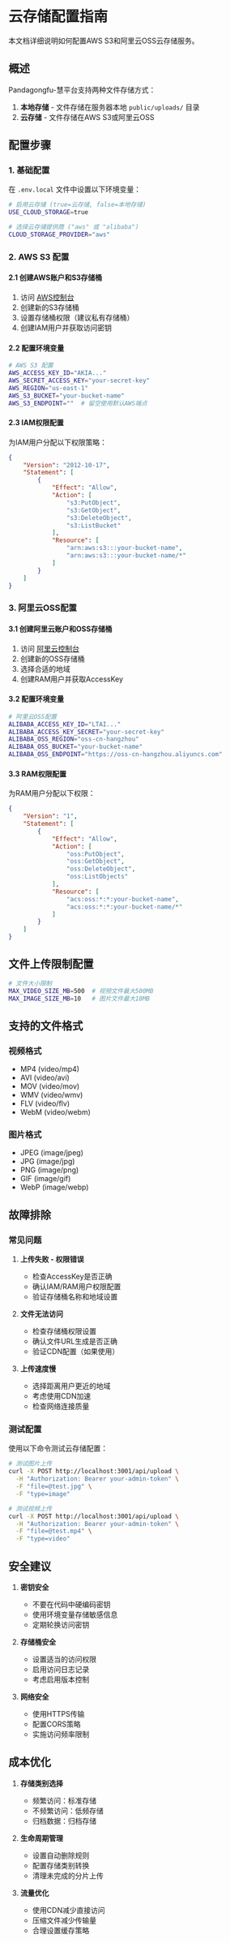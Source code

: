 # 云存储配置指南

本文档详细说明如何配置AWS S3和阿里云OSS云存储服务。

## 概述

Pandagongfu-慧平台支持两种文件存储方式：
1. **本地存储** - 文件存储在服务器本地 `public/uploads/` 目录
2. **云存储** - 文件存储在AWS S3或阿里云OSS

## 配置步骤

### 1. 基础配置

在 `.env.local` 文件中设置以下环境变量：

```bash
# 启用云存储 (true=云存储, false=本地存储)
USE_CLOUD_STORAGE=true

# 选择云存储提供商 ("aws" 或 "alibaba")
CLOUD_STORAGE_PROVIDER="aws"
```

### 2. AWS S3 配置

#### 2.1 创建AWS账户和S3存储桶

1. 访问 [AWS控制台](https://aws.amazon.com/console/)
2. 创建新的S3存储桶
3. 设置存储桶权限（建议私有存储桶）
4. 创建IAM用户并获取访问密钥

#### 2.2 配置环境变量

```bash
# AWS S3 配置
AWS_ACCESS_KEY_ID="AKIA..."
AWS_SECRET_ACCESS_KEY="your-secret-key"
AWS_REGION="us-east-1"
AWS_S3_BUCKET="your-bucket-name"
AWS_S3_ENDPOINT=""  # 留空使用默认AWS端点
```

#### 2.3 IAM权限配置

为IAM用户分配以下权限策略：

```json
{
    "Version": "2012-10-17",
    "Statement": [
        {
            "Effect": "Allow",
            "Action": [
                "s3:PutObject",
                "s3:GetObject",
                "s3:DeleteObject",
                "s3:ListBucket"
            ],
            "Resource": [
                "arn:aws:s3:::your-bucket-name",
                "arn:aws:s3:::your-bucket-name/*"
            ]
        }
    ]
}
```

### 3. 阿里云OSS配置

#### 3.1 创建阿里云账户和OSS存储桶

1. 访问 [阿里云控制台](https://oss.console.aliyun.com/)
2. 创建新的OSS存储桶
3. 选择合适的地域
4. 创建RAM用户并获取AccessKey

#### 3.2 配置环境变量

```bash
# 阿里云OSS配置
ALIBABA_ACCESS_KEY_ID="LTAI..."
ALIBABA_ACCESS_KEY_SECRET="your-secret-key"
ALIBABA_OSS_REGION="oss-cn-hangzhou"
ALIBABA_OSS_BUCKET="your-bucket-name"
ALIBABA_OSS_ENDPOINT="https://oss-cn-hangzhou.aliyuncs.com"
```

#### 3.3 RAM权限配置

为RAM用户分配以下权限：

```json
{
    "Version": "1",
    "Statement": [
        {
            "Effect": "Allow",
            "Action": [
                "oss:PutObject",
                "oss:GetObject",
                "oss:DeleteObject",
                "oss:ListObjects"
            ],
            "Resource": [
                "acs:oss:*:*:your-bucket-name",
                "acs:oss:*:*:your-bucket-name/*"
            ]
        }
    ]
}
```

## 文件上传限制配置

```bash
# 文件大小限制
MAX_VIDEO_SIZE_MB=500  # 视频文件最大500MB
MAX_IMAGE_SIZE_MB=10   # 图片文件最大10MB
```

## 支持的文件格式

### 视频格式
- MP4 (video/mp4)
- AVI (video/avi)
- MOV (video/mov)
- WMV (video/wmv)
- FLV (video/flv)
- WebM (video/webm)

### 图片格式
- JPEG (image/jpeg)
- JPG (image/jpg)
- PNG (image/png)
- GIF (image/gif)
- WebP (image/webp)

## 故障排除

### 常见问题

1. **上传失败 - 权限错误**
   - 检查AccessKey是否正确
   - 确认IAM/RAM用户权限配置
   - 验证存储桶名称和地域设置

2. **文件无法访问**
   - 检查存储桶权限设置
   - 确认文件URL生成是否正确
   - 验证CDN配置（如果使用）

3. **上传速度慢**
   - 选择距离用户更近的地域
   - 考虑使用CDN加速
   - 检查网络连接质量

### 测试配置

使用以下命令测试云存储配置：

```bash
# 测试图片上传
curl -X POST http://localhost:3001/api/upload \
  -H "Authorization: Bearer your-admin-token" \
  -F "file=@test.jpg" \
  -F "type=image"

# 测试视频上传
curl -X POST http://localhost:3001/api/upload \
  -H "Authorization: Bearer your-admin-token" \
  -F "file=@test.mp4" \
  -F "type=video"
```

## 安全建议

1. **密钥安全**
   - 不要在代码中硬编码密钥
   - 使用环境变量存储敏感信息
   - 定期轮换访问密钥

2. **存储桶安全**
   - 设置适当的访问权限
   - 启用访问日志记录
   - 考虑启用版本控制

3. **网络安全**
   - 使用HTTPS传输
   - 配置CORS策略
   - 实施访问频率限制

## 成本优化

1. **存储类别选择**
   - 频繁访问：标准存储
   - 不频繁访问：低频存储
   - 归档数据：归档存储

2. **生命周期管理**
   - 设置自动删除规则
   - 配置存储类别转换
   - 清理未完成的分片上传

3. **流量优化**
   - 使用CDN减少直接访问
   - 压缩文件减少传输量
   - 合理设置缓存策略
